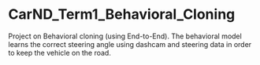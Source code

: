 # CarND_Term1_Behavioral_Cloning

Project on Behavioral cloning (using End-to-End). The behavioral model learns the correct steering angle using dashcam and steering data in order to keep the vehicle on the road. 
